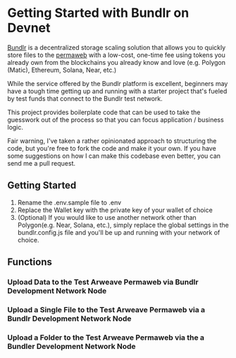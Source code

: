 # Getting Started with Bundlr on Devnet

[Bundlr](https://docs.bundlr.network/) is a decentralized storage scaling solution that allows you to quickly store files to the [permaweb](https://arweave.medium.com/welcome-to-the-permaweb-ce0e6c73ddfb) with a low-cost, one-time fee using tokens you already own from the blockchains you already know and love (e.g. Polygon (Matic), Ethereum, Solana, Near, etc.)

While the service offered by the Bundlr platform is excellent, beginners may have a tough time getting up and running with a starter project that's fueled by test funds that connect to the Bundlr test network.

This project provides boilerplate code that can be used to take the guesswork out of the process so that you can focus application / business logic.

Fair warning, I've taken a rather opinionated approach to structuring the code, but you're free to fork the code and make it your own. If you have some suggestions on how I can make this codebase even better, you can send me a pull request.

## Getting Started

1. Rename the .env.sample file to .env
2. Replace the Wallet key with the private key of your wallet of choice
3. (Optional) If you would like to use another network other than Polygon(e.g. Near, Solana, etc.), simply replace the global settings in the bundlr.config.js file and you'll be up and running with your network of choice.

## Functions

### Upload Data to the Test Arweave Permaweb via Bundlr Development Network Node

### Upload a Single File to the Test Arweave Permaweb via a Bundlr Development Network Node

### Upload a Folder to the Test Arweave Permaweb via the a Bundler Development Network Node
